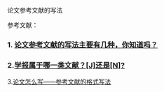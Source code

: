 论文参考文献的写法

参考文献：      
### 1. [论文参考文献的写法主要有几种，你知道吗？](https://www.paperpass.com/knowledge/1214.html)      
### 2.[学报属于哪一类文献？[J]还是[N]?](https://zhidao.baidu.com/question/349128106.html)        

3.[论文怎么写——参考文献的格式写法
](https://zhuanlan.zhihu.com/p/36293221)    


